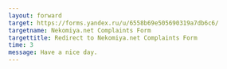 ```yaml
---
layout: forward
target: https://forms.yandex.ru/u/6558b69e505690319a7db6c6/
targetname: Nekomiya.net Complaints Form
targettitle: Redirect to Nekomiya.net Complaints Form
time: 3 
message: Have a nice day.
---
```

